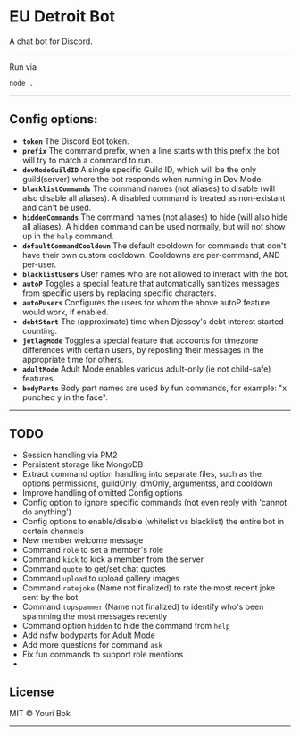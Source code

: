 # EU Detroit Bot
A chat bot for Discord.

---

Run via
```bash
node .
```

---

## Config options:

- **`token`** The Discord Bot token.
- **`prefix`** The command prefix, when a line starts with this prefix the bot will try to match a command to run.
- **`devModeGuildID`** A single specific Guild ID, which will be the only guild(server) where the bot responds when running in Dev Mode.
- **`blacklistCommands`** The command names (not aliases) to disable (will also disable all aliases). A disabled command is treated as non-existant and can't be used.
- **`hiddenCommands`** The command names (not aliases) to hide (will also hide all aliases). A hidden command can be used normally, but will not show up in the `help` command.
- **`defaultCommandCooldown`** The default cooldown for commands that don't have their own custom cooldown. Cooldowns are per-command, AND per-user.
- **`blacklistUsers`** User names who are not allowed to interact with the bot.
- **`autoP`** Toggles a special feature that automatically sanitizes messages from specific users by replacing specific characters.
- **`autoPusers`** Configures the users for whom the above autoP feature would work, if enabled.
- **`debtStart`** The (approximate) time when Djessey's debt interest started counting.
- **`jetlagMode`** Toggles a special feature that accounts for timezone differences with certain users, by reposting their messages in the appropriate time for others.
- **`adultMode`** Adult Mode enables various adult-only (ie not child-safe) features.
- **`bodyParts`** Body part names are used by fun commands, for example: "x punched y in the face".

---

## TODO

- Session handling via PM2
- Persistent storage like MongoDB
- Extract command option handling into separate files, such as the options permissions, guildOnly, dmOnly, argumentss, and cooldown
- Improve handling of omitted Config options
- Config option to ignore specific commands (not even reply with 'cannot do anything')
- Config options to enable/disable (whitelist vs blacklist) the entire bot in certain channels
- New member welcome message
- Command `role` to set a member's role
- Command `kick` to kick a member from the server
- Command `quote` to get/set chat quotes
- Command `upload` to upload gallery images
- Command `ratejoke` (Name not finalized) to rate the most recent joke sent by the bot
- Command `topspammer` (Name not finalized) to identify who's been spamming the most messages recently
- Command option `hidden` to hide the command from `help`
- Add nsfw bodyparts for Adult Mode
- Add more questions for command `ask`
- Fix fun commands to support role mentions
-

## License

MIT © Youri Bok

---
